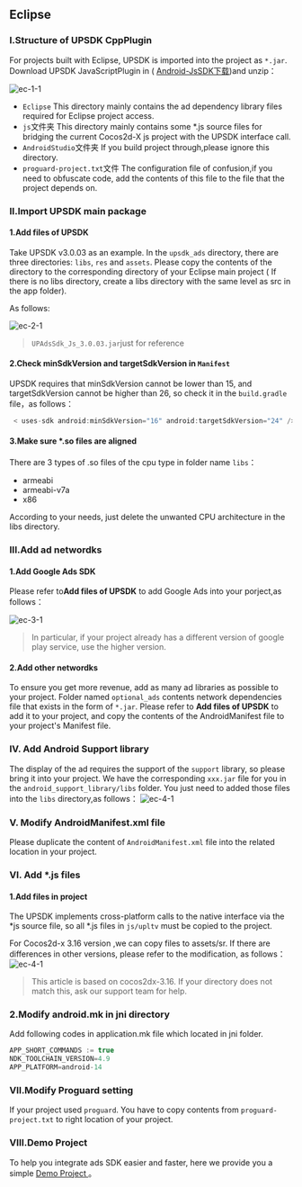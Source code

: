 ## Eclipse

### I.Structure of UPSDK CppPlugin 
For projects built with Eclipse, UPSDK is imported into the project as `*.jar`. Download UPSDK JavaScriptPlugin in ( [Android-JsSDK下载](http://ads-sdk-doc.haloapps.com/docs/show/13 "download"))and unzip：

![ec-1-1](http://docs.upltv.com/uploads/201805/5af3e73af0172_5af3e73a.png "ec-1-1")
- `Eclipse`
   This directory mainly contains the ad dependency library files required for Eclipse project access.
- `js`文件夹
	This directory mainly contains some *.js source files for bridging the current Cocos2d-X js project with the UPSDK interface call.
- `AndroidStudio`文件夹
    If you build project through,please ignore this directory.
- `proguard-project.txt`文件
	The configuration file of confusion,if you need to obfuscate code, add the contents of this file to the file that the project depends on.
	

### II.Import UPSDK main package

#### 1.Add files of UPSDK
Take UPSDK v3.0.03 as an example. In the `upsdk_ads` directory, there are three directories: `libs`, `res` and `assets`. Please copy the contents of the directory to the corresponding directory of your Eclipse main project ( If there is no libs directory, create a libs directory with the same level as src in the app folder).

As follows:

![ec-2-1](http://docs.upltv.com/uploads/201805/5af3e8f29e3c9_5af3e8f2.png "ec-2-1")

> `UPAdsSdk_Js_3.0.03.jar`just for reference

#### 2.Check minSdkVersion and targetSdkVersion in `Manifest`
UPSDK requires that minSdkVersion cannot be lower than 15, and targetSdkVersion cannot be higher than 26, so check it in the `build.gradle` file，as follows：
```groovy
 < uses-sdk android:minSdkVersion="16" android:targetSdkVersion="24" />
```
#### 3.Make sure *.so files are aligned
There are 3 types of .so files of the cpu type in folder name `libs`：
- armeabi
- armeabi-v7a
- x86

According to your needs, just delete the unwanted CPU architecture in the libs directory.

### III.Add ad networdks
#### 1.Add Google Ads SDK

Please refer to**Add files of UPSDK** to add Google Ads into your porject,as follows：

![ec-3-1](http://docs.upltv.com/uploads/201805/5af3ebc528686_5af3ebc5.png "ec-3-1")
> In particular, if your project already has a different version of google play service, use the higher version.


#### 2.Add other networdks
To ensure you get more revenue, add as many ad libraries as possible to your project.
Folder named `optional_ads` contents  network dependencies file that exists in the form of `*.jar`. Please refer to **Add files of UPSDK** to add it to your project, and copy the contents of the AndroidManifest file to your project's Manifest file.


### IV. Add Android Support library 

The display of the ad requires the support of the `support` library, so please bring it into your project. We have the corresponding `xxx.jar` file for you in the `android_support_library/libs` folder. You just need to added those files into the `libs` directory,as follows：
![ec-4-1](http://docs.upltv.com/uploads/201805/5af3e9c639e11_5af3e9c6.png "ec-4-1")

### V. Modify AndroidManifest.xml file
Please duplicate the content of `AndroidManifest.xml` file into the related location in your project.

### Ⅵ. Add *.js files

#### 1.Add files in project
The UPSDK implements cross-platform calls to the native interface via the *js source file, so all *.js files in `js/upltv` must be copied to the project.

For Cocos2d-x 3.16 version ,we can copy files  to assets/sr. If there are differences in other versions, please refer to the modification, as follows：
![ec-4-1](http://docs.upltv.com/uploads/201805/5af3ea86801bf_5af3ea86.png "ec-4-1")
>This article is based on cocos2dx-3.16. If your directory does not match this, ask our support team for help.

### 2.Modify android.mk in jni directory

Add following codes in application.mk file which located in jni folder.
```groovy
APP_SHORT_COMMANDS := true
NDK_TOOLCHAIN_VERSION=4.9
APP_PLATFORM=android-14
```

### Ⅶ.Modify Proguard setting 
If your project used `proguard`.
You have to copy contents from `proguard-project.txt` to right location of your project.

### Ⅷ.Demo Project
To help you integrate ads SDK easier and faster, here we provide you a simple [Demo Project ](https://github.com/AvidlyGit/AdSdkDemo-Studio "Demo工程")。
